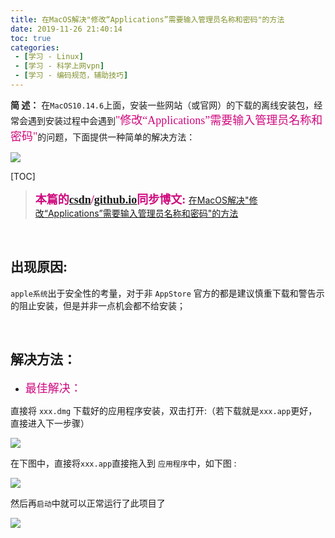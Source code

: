 ```yaml
---
title: 在MacOS解决"修改“Applications”需要输入管理员名称和密码"的方法
date: 2019-11-26 21:40:14
toc: true
categories: 
 - [学习 - Linux]
 - [学习 - 科学上网vpn]
 - [学习 - 编码规范，辅助技巧]
---
```




**简  述：**  在`MacOS10.14.6`上面，安装一些网站（或官网）的下载的离线安装包，经常会遇到安装过程中会遇到<font color=#D0087E size=4 face="幼圆">"修改“Applications”需要输入管理员名称和密码"</font>的问题，下面提供一种简单的解决方法：

<img src="https://raw.githubusercontent.com/touwoyimuli/FigureBed/blog-imange/img/download.jpg"/>



<!-- more -->

[TOC]

> <font color=#D0087E  size=4 face="幼圆">**本篇的[csdn](https://blog.csdn.net/qq_33154343)/[github.io](https://touwoyimuli.github.io/)同步博文:** </font> [在MacOS解决"修改“Applications”需要输入管理员名称和密码"的方法](https://blog.csdn.net/qq_33154343/article/details/103265804)

<br>

## 出现原因:

`apple系统`出于安全性的考量，对于非 `AppStore` 官方的都是建议慎重下载和警告示的阻止安装，但是并非一点机会都不给安装；

<br>

## 解决方法：

- <font color=#D0087E size=4 face="幼圆">最佳解决：</font>

直接将 `xxx.dmg` 下载好的应用程序安装，双击打开:（若下载就是`xxx.app`更好，直接进入下一步骤）

<img src="https://raw.githubusercontent.com/touwoyimuli/FigureBed/blog-imange/img/Snipaste_2019-11-24_18-25-34_mark.png"/>



在下图中，直接将`xxx.app`直接拖入到 `应用程序`中，如下图 :

<img src="https://raw.githubusercontent.com/touwoyimuli/FigureBed/blog-imange/img/20191124182943.png"/>



然后再`启动`中就可以正常运行了此项目了

<img src="https://raw.githubusercontent.com/touwoyimuli/FigureBed/blog-imange/img/20191124183126.png"/>